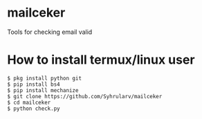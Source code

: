 # mailceker
Tools for checking email valid

# How to install termux/linux user
```
$ pkg install python git
$ pip install bs4
$ pip install mechanize
$ git clone https://github.com/Syhrularv/mailceker
$ cd mailceker
$ python check.py

